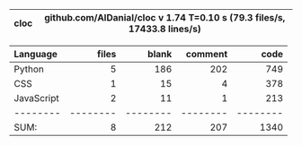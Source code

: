 cloc|github.com/AlDanial/cloc v 1.74  T=0.10 s (79.3 files/s, 17433.8 lines/s)
--- | ---

Language|files|blank|comment|code
:-------|-------:|-------:|-------:|-------:
Python|5|186|202|749
CSS|1|15|4|378
JavaScript|2|11|1|213
--------|--------|--------|--------|--------
SUM:|8|212|207|1340
